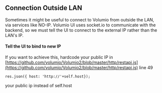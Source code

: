 ## Connection Outside LAN

Sometimes it might be useful to connect to Volumio from outside the LAN, via services like NO-IP. Volumio UI uses socket.io to communicate with the backend, so we must tell the UI to connect
to the external IP rather than the LAN's IP.

 #### Tell the UI to bind to new IP

 If you want to achieve this, hardcode your public IP in [https://github.com/volumio/Volumio2/blob/master/http/restapi.js](https://github.com/volumio/Volumio2/blob/master/http/restapi.js) line 49

```
res.json({ host: 'http://'+self.host});
```

your public ip instead of self.host
